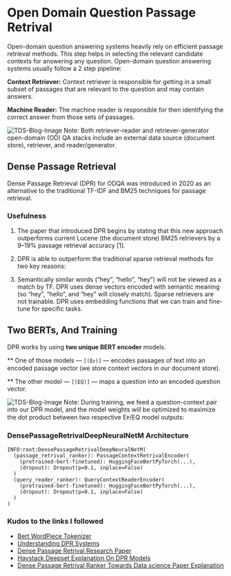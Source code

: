 # Open Domain Question Passage Retrival

Open-domain question answering systems heavily rely on efficient passage retrieval methods. This step helps in selecting the relevant candidate contexts for answering any question. Open-domain question answering systems usually follow a 2 step pipeline:

**Context Retriever:** Context retriever is responsible for getting in a small subset of passages that are relevant to the question and may contain answers.

**Machine Reader:** The machine reader is responsible for then identifying the correct answer from those sets of passages.

![TDS-Blog-Image](https://miro.medium.com/v2/resize:fit:4800/format:webp/1*AM-U7qMOCXxiUP6UwQDTaQ.png)
Note: Both retriever-reader and retriever-generator open-domain (OD) QA stacks include an external data source (document store), retriever, and reader/generator.

## Dense Passage Retrieval

Dense Passage Retrieval (DPR) for ODQA was introduced in 2020 as an alternative to the traditional TF-IDF and BM25 techniques for passage retrieval.

### Usefulness

1. The paper that introduced DPR begins by stating that this new approach outperforms current Lucene (the document store) BM25 retrievers by a 9–19% passage retrieval accuracy [1].

2. DPR is able to outperform the traditional sparse retrieval methods for two key reasons:

3. Semantically similar words (“hey”, “hello”, “hey”) will not be viewed as a match by TF. DPR uses dense vectors encoded with semantic meaning (so “hey”, “hello”, and “hey” will closely match).
   Sparse retrievers are not trainable. DPR uses embedding functions that we can train and fine-tune for specific tasks.

## Two BERTs, And Training

DPR works by using **two unique BERT encoder** models.

\*\* One of those models — `[(Eᴘ)]` — encodes passages of text into an encoded passage vector (we store context vectors in our document store).

\*\* The other model — `[(EQ)]` — maps a question into an encoded question vector.

![TDS-Blog-Image](https://miro.medium.com/v2/resize:fit:4800/format:webp/1*QoEy0MsJy2Wdl0S3GmqRKw.png)
Note: During training, we feed a question-context pair into our DPR model, and the model weights will be optimized to maximize the dot product between two respective Eᴘ/EQ model outputs:

### DensePassageRetrivalDeepNeuralNetM Architecture

```
INFO:root:DensePassageRetrivalDeepNeuralNetM(
  (passage_retrival_ranker): PassageContextRetrivalEncoder(
    (pretrained-bert-finetuned): HuggingFaceBertPyTorch(...),
    (dropout): Dropout(p=0.1, inplace=False)
  )
  (query_reader_ranker): QueryContextReaderEncoder(
    (pretrained-bert-finetuned): HuggingFaceBertPyTorch(...),
    (dropout): Dropout(p=0.1, inplace=False)
  )
)
```

### Kudos to the links I followed

- [Bert WordPiece Tokenizer](https://towardsdatascience.com/how-to-build-a-wordpiece-tokenizer-for-bert-f505d97dddbb)
- [Understanding DPR Systems](https://towardsdatascience.com/understanding-dense-passage-retrieval-dpr-system-bce5aee4fd40)
- [Dense Passage Retrival Research Paper](https://arxiv.org/pdf/2004.04906.pdf)
- [Haystack Deepset Explanation On DPR Models](https://haystack.deepset.ai/tutorials/09_dpr_training)
- [Dense Passage Retrival Ranker Towards Data science Paper Explanation](https://towardsdatascience.com/how-to-create-an-answer-from-a-question-with-dpr-d76e29cc5d60)
